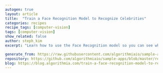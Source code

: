 ```yaml
---
autogen: true
layout: article
title:  "Train a Face Recognition Model to Recognize Celebrities"
categories: recipes
recipe_tags: [computer-vision]
tags: [computer-vision]
show_related: false
author: steph_kim
excerpt: "Learn how to use the Face Recognition model so you can see which celebrity you look most like."

generate_from: https://raw.githubusercontent.com/algorithmiaio/sample-apps/master/recipes/face_recognition/README.md
repository: https://github.com/algorithmiaio/sample-apps/blob/master/recipes/face_recognition/
blog: https://blog.algorithmia.com/train-a-face-recognition-model-to-recognize-celebrities/
---
```

